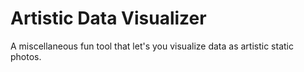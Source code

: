 # Artistic Data Visualizer

A miscellaneous fun tool that let's you visualize data as artistic static photos.
